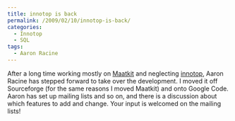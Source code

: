 ```yaml
---
title: innotop is back
permalink: /2009/02/10/innotop-is-back/
categories:
  - Innotop
  - SQL
tags:
  - Aaron Racine
---
```

After a long time working mostly on [Maatkit][1] and neglecting [innotop][2], Aaron Racine has stepped forward to take over the development. I moved it off Sourceforge (for the same reasons I moved Maatkit) and onto Google Code. Aaron has set up mailing lists and so on, and there is a discussion about which features to add and change. Your input is welcomed on the mailing lists!

 [1]: http://www.maatkit.org/
 [2]: http://code.google.com/p/innotop
